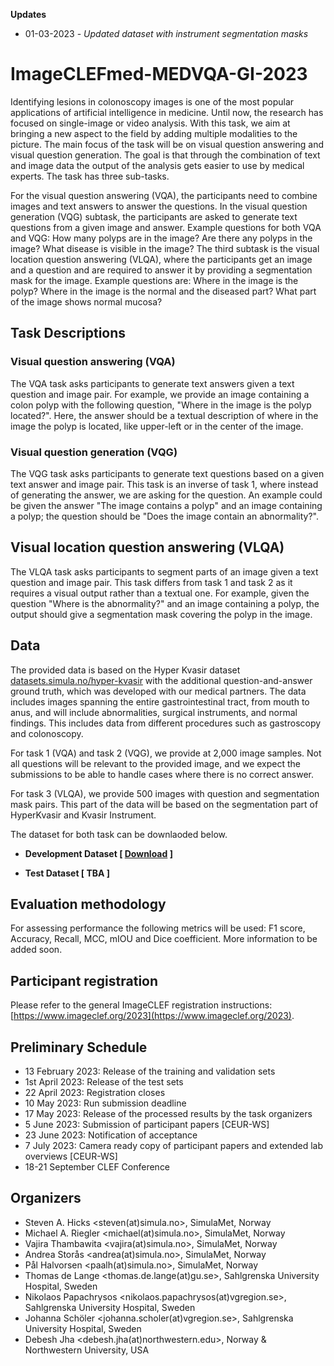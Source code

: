 
**Updates**
- 01-03-2023 - *Updated dataset with instrument segmentation masks*

# ImageCLEFmed-MEDVQA-GI-2023
Identifying lesions in colonoscopy images is one of the most popular applications of artificial intelligence in medicine. Until now, the research has focused on single-image or video analysis. With this task, we aim at bringing a new aspect to the field by adding multiple modalities to the picture. The main focus of the task will be on visual question answering and visual question generation. The goal is that through the combination of text and image data the output of the analysis gets easier to use by medical experts. The task has three sub-tasks.

For the visual question answering (VQA), the participants need to combine images and text answers to answer the questions.
In the visual question generation (VQG) subtask, the participants are asked to generate text questions from a given image and answer. Example questions for both VQA and VQG: How many polyps are in the image? Are there any polyps in the image? What disease is visible in the image?
The third subtask is the visual location question answering (VLQA), where the participants get an image and a question and are required to answer it by providing a segmentation mask for the image. Example questions are: Where in the image is the polyp? Where in the image is the normal and the diseased part? What part of the image shows normal mucosa?

## Task Descriptions

### Visual question answering (VQA)
The VQA task asks participants to generate text answers given a text question and image pair. For example, we provide an image containing a colon polyp with the following question, "Where in the image is the polyp located?". Here, the answer should be a textual description of where in the image the polyp is located, like upper-left or in the center of the image.

### Visual question generation (VQG)
The VQG task asks participants to generate text questions based on a given text answer and image pair. This task is an inverse of task 1, where instead of generating the answer, we are asking for the question. An example could be given the answer "The image contains a polyp" and an image containing a polyp; the question should be "Does the image contain an abnormality?".

## Visual location question answering (VLQA)
The VLQA task asks participants to segment parts of an image given a text question and image pair. This task differs from task 1 and task 2 as it requires a visual output rather than a textual one. For example, given the question "Where is the abnormality?" and an image containing a polyp, the output should give a segmentation mask covering the polyp in the image.

## Data
The provided data is based on the Hyper Kvasir dataset [datasets.simula.no/hyper-kvasir](datasets.simula.no/hyper-kvasir) with the additional question-and-answer ground truth, which was developed with our medical partners. The data includes images spanning the entire gastrointestinal tract, from mouth to anus, and will include abnormalities, surgical instruments, and normal findings. This includes data from different procedures such as gastroscopy and colonoscopy.

For task 1 (VQA) and task 2 (VQG), we provide at 2,000 image samples. Not all questions will be relevant to the provided image, and we expect the submissions to be able to handle cases where there is no correct answer.

For task 3 (VLQA), we provide 500 images with question and segmentation mask pairs. This part of the data will be based on the segmentation part of HyperKvasir and Kvasir Instrument.

The dataset for both task can be downlaoded below.

* **Development Dataset \[ [Download](https://drive.google.com/file/d/1jTyLWwcHzbLpWjSNwmgiiavXDjuQe5y7/view?usp=sharing) \]**

* **Test Dataset \[ TBA \]**

## Evaluation methodology
For assessing performance the following metrics will be used: F1 score, Accuracy, Recall, MCC, mIOU and Dice coefficient.
More information to be added soon.

## Participant registration
Please refer to the general ImageCLEF registration instructions: [https://www.imageclef.org/2023](https://www.imageclef.org/2023).

## Preliminary Schedule
* 13 February 2023: Release of the training and validation sets
* 1st April 2023: Release of the test sets
* 22 April 2023: Registration closes
* 10 May 2023: Run submission deadline
* 17 May 2023: Release of the processed results by the task organizers
* 5 June 2023: Submission of participant papers [CEUR-WS]
* 23 June 2023: Notification of acceptance
* 7 July 2023: Camera ready copy of participant papers and extended lab overviews [CEUR-WS]
* 18-21 September CLEF Conference

## Organizers

* Steven A. Hicks <steven(at)simula.no>, SimulaMet, Norway
* Michael A. Riegler <michael(at)simula.no>, SimulaMet, Norway
* Vajira Thambawita  <vajira(at)simula.no>, SimulaMet, Norway
* Andrea Storås <andrea(at)simula.no>, SimulaMet, Norway
* Pål Halvorsen <paalh(at)simula.no>, SimulaMet, Norway
* Thomas de Lange <thomas.de.lange(at)gu.se>, Sahlgrenska University Hospital, Sweden
* Nikolaos Papachrysos  <nikolaos.papachrysos(at)vgregion.se>, Sahlgrenska University Hospital, Sweden
* Johanna Schöler  <johanna.scholer(at)vgregion.se>, Sahlgrenska University Hospital, Sweden
* Debesh Jha <debesh.jha(at)northwestern.edu>, Norway & Northwestern University, USA
